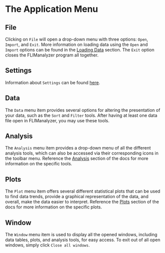 # The Application Menu

## File

Clicking on `File` will open a drop-down menu with three options: `Open`, `Import`, and `Exit`. More information on loading data using the `Open` and `Import` options can be found in the [Loading Data](/userguide/data/load) section. The `Exit` option closes the FLIManalyzer program all together.

    
## Settings

Information about `Settings` can be found [here](/userguide/settings).

## Data

The `Data` menu item provides several options for altering the presentation of your data, such as the `Sort` and `Filter` tools. After having at least one data file open in FLIManalyzer, you may use these tools. 

## Analysis

The `Analysis` menu item provides a drop-down menu of all the different analysis tools, which can also be accessed via their corresponding icons in the toolbar menu. Reference the [Analysis](/userguide/analysis/index) section of the docs for more information on the specific tools.

## Plots

The `Plot` menu item offers several different statistical plots that can be used to find data trends, provide a graphical representation of the data, and overall, make the data easier to interpret. Reference the [Plots](/userguide/plots/index) section of the docs for more information on the specific plots.


## Window
The `Window` menu item is used to display all the opened windows, including data tables, plots, and analysis tools, for easy access. To exit out of all open windows, simply click `Close all windows`.
